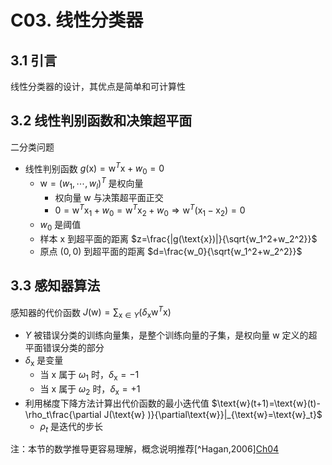 # C03. 线性分类器

## 3.1 引言

线性分类器的设计，其优点是简单和可计算性

## 3.2 线性判别函数和决策超平面

二分类问题

-   线性判别函数 $g(\text{x})=\text{w}^T\text{x}+w_0=0$
    -   $\text{w}=(w_1,\cdots,w_l)^T$ 是权向量
        -   权向量 $\text{w}$ 与决策超平面正交
        -   $0=\text{w}^T\text{x}_1+w_0=\text{w}^T\text{x}_2+w_0\Rightarrow\text{w}^T(\text{x}_1-\text{x}_2)=0$
    -   $w_0$ 是阈值
    -   样本 $\text{x}$ 到超平面的距离 $z=\frac{|g(\text{x})|}{\sqrt{w_1^2+w_2^2}}$
    -   原点 $(0,0)$ 到超平面的距离 $d=\frac{w_0}{\sqrt{w_1^2+w_2^2}}$

## 3.3 感知器算法

感知器的代价函数 $J(\text{w})=\sum_{\text{x}\in Y}(\delta_\text{x}\text{w}^T\text{x})$

-   $Y$ 被错误分类的训练向量集，是整个训练向量的子集，是权向量 $\text{w}$ 定义的超平面错误分类的部分
-   $\delta_\text{x}$ 是变量
    -   当 $\text{x}$ 属于 $\omega_1$ 时，$\delta_\text{x}=-1$
    -   当 $\text{x}$ 属于 $\omega_2$ 时，$\delta_\text{x}=+1$
-   利用梯度下降方法计算出代价函数的最小迭代值 $\text{w}(t+1)=\text{w}(t)-\rho_t\frac{\partial J(\text{w} )}{\partial\text{w}}|_{\text{w}=\text{w}_t}$
    -   $\rho_t$ 是迭代的步长

注：本节的数学推导更容易理解，概念说明推荐[^Hagan,2006][Ch04](../Hagan.NND/Ch04.md)